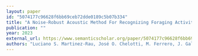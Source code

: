 ```yaml
---
layout: paper
id: "5074177c96628f6bb69ceb72dde0189c5b07b334"
title: "A Noise-Robust Acoustic Method For Recognizing Foraging Activities Of Grazing Cattle"
publication: ""
year: 2023
external_url: https://www.semanticscholar.org/paper/5074177c96628f6bb69ceb72dde0189c5b07b334
authors: "Luciano S. Martinez-Rau, José O. Chelotti, M. Ferrero, J. Galli, S. Utsumi, A. Planisich, H. Rufiner, L. Giovanini"
---
```

